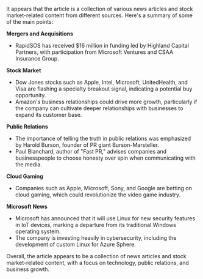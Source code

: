 It appears that the article is a collection of various news articles and stock market-related content from different sources. Here's a summary of some of the main points:

**Mergers and Acquisitions**

* RapidSOS has received $16 million in funding led by Highland Capital Partners, with participation from Microsoft Ventures and CSAA Insurance Group.

**Stock Market**

* Dow Jones stocks such as Apple, Intel, Microsoft, UnitedHealth, and Visa are flashing a specialty breakout signal, indicating a potential buy opportunity.
* Amazon's business relationships could drive more growth, particularly if the company can cultivate deeper relationships with businesses to expand its customer base.

**Public Relations**

* The importance of telling the truth in public relations was emphasized by Harold Burson, founder of PR giant Burson-Marsteller.
* Paul Blanchard, author of "Fast PR," advises companies and businesspeople to choose honesty over spin when communicating with the media.

**Cloud Gaming**

* Companies such as Apple, Microsoft, Sony, and Google are betting on cloud gaming, which could revolutionize the video game industry.

**Microsoft News**

* Microsoft has announced that it will use Linux for new security features in IoT devices, marking a departure from its traditional Windows operating system.
* The company is investing heavily in cybersecurity, including the development of custom Linux for Azure Sphere.

Overall, the article appears to be a collection of news articles and stock market-related content, with a focus on technology, public relations, and business growth.